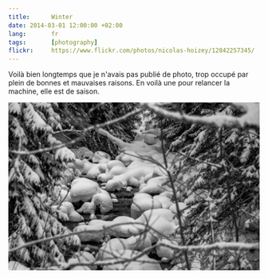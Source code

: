 ```yaml
---
title:      Winter
date: 2014-03-01 12:00:00 +02:00
lang:       fr
tags:       [photography]
flickr:     https://www.flickr.com/photos/nicolas-hoizey/12842257345/
---
```


Voilà bien longtemps que je n'avais pas publié de photo, trop occupé par plein de bonnes et mauvaises raisons. En voilà une pour relancer la machine, elle est de saison.

![](20140214-Winter.jpg)

